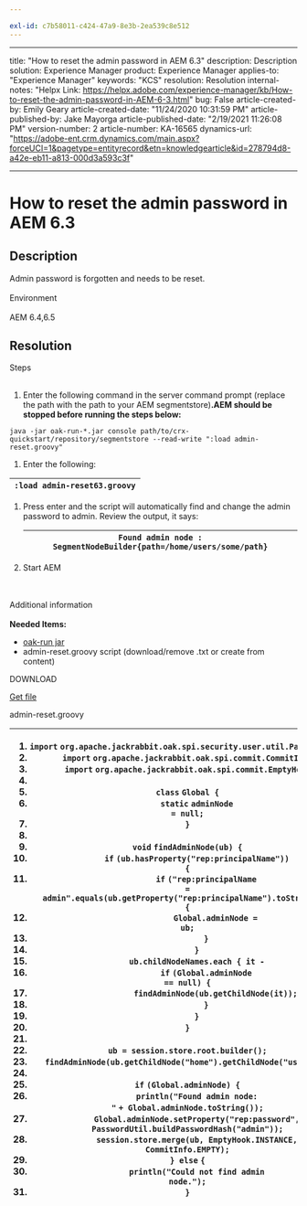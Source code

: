 ```yaml
---

exl-id: c7b58011-c424-47a9-8e3b-2ea539c8e512
---
```

---
title: "How to reset the admin password in AEM 6.3"
description: Description
solution: Experience Manager
product: Experience Manager
applies-to: "Experience Manager"
keywords: "KCS"
resolution: Resolution
internal-notes: "Helpx Link: https://helpx.adobe.com/experience-manager/kb/How-to-reset-the-admin-password-in-AEM-6-3.html"
bug: False
article-created-by: Emily Geary
article-created-date: "11/24/2020 10:31:59 PM"
article-published-by: Jake Mayorga
article-published-date: "2/19/2021 11:26:08 PM"
version-number: 2
article-number: KA-16565
dynamics-url: "https://adobe-ent.crm.dynamics.com/main.aspx?forceUCI=1&pagetype=entityrecord&etn=knowledgearticle&id=278794d8-a42e-eb11-a813-000d3a593c3f"

---
# How to reset the admin password in AEM 6.3

## Description


Admin password is forgotten and needs to be reset.
<br><br>Environment<br><br>
AEM 6.4,6.5


## Resolution

Steps<br><br>
1. Enter the following command in the server command prompt (replace the path with the path to your AEM segmentstore)<b>.AEM should be stopped before running the steps below:</b>

`java -jar oak-run-*.jar console path/to/crx-quickstart/repository/segmentstore --read-write ":load admin-reset.groovy"`
1. Enter the following:



| `:load admin-reset63.groovy` |
| --- |


1. Press enter and the script will automatically find and change the admin password to admin.
    Review the output, it says:


    | `Found admin node : SegmentNodeBuilder{path=/home/users/some/path}` |
    | --- |
2. Start AEM

<br><br>Additional information<br><br>
<b>Needed Items:</b>

- [oak-run jar](http://repo1.maven.org/maven2/org/apache/jackrabbit/oak-run/)
- admin-reset.groovy script (download/remove .txt or create from content)


DOWNLOAD

[Get file](https://helpx.adobe.com/content/dam/help/en/experience-manager/kb/How-to-reset-the-admin-password-in-AEM-6-3/_jcr_content/main-pars/download_section/download-1/admin-reset_groovy.txt "admin-reset.groovy.txt")

admin-reset.groovy


| <ol>   <li><code>import</code>&nbsp;<code>org.apache.jackrabbit.oak.spi.security.user.util.PasswordUtil</code></li>   <li><code>import</code>&nbsp;<code>org.apache.jackrabbit.oak.spi.commit.CommitInfo</code></li>   <li><code>import</code>&nbsp;<code>org.apache.jackrabbit.oak.spi.commit.EmptyHook</code></li>   <li>&nbsp;</li>   <li><code>class</code>&nbsp;<code>Global {</code></li>   <li><code>&nbsp;&nbsp;&nbsp;&nbsp;</code><code>static</code>&nbsp;<code>adminNode =&nbsp;</code><code>null</code><code>;</code></li>   <li><code>}</code></li>   <li>&nbsp;</li>   <li><code>void</code>&nbsp;<code>findAdminNode(ub) {</code></li>   <li><code>&nbsp;&nbsp;&nbsp;&nbsp;</code><code>if</code>&nbsp;<code>(ub.hasProperty(</code><code>"rep:principalName"</code><code>)) {</code></li>   <li><code>&nbsp;&nbsp;&nbsp;&nbsp;&nbsp;&nbsp;&nbsp;&nbsp;</code><code>if</code>&nbsp;<code>(</code><code>"rep:principalName = admin"</code><code>.equals(ub.getProperty(</code><code>"rep:principalName"</code><code>).toString())) {</code></li>   <li><code>&nbsp;&nbsp;&nbsp;&nbsp;&nbsp;&nbsp;&nbsp;&nbsp;&nbsp;&nbsp;&nbsp;&nbsp;</code><code>Global.adminNode = ub;</code></li>   <li><code>&nbsp;&nbsp;&nbsp;&nbsp;&nbsp;&nbsp;&nbsp;&nbsp;</code><code>}</code></li>   <li><code>&nbsp;&nbsp;&nbsp;&nbsp;</code><code>}</code></li>   <li><code>&nbsp;&nbsp;&nbsp;&nbsp;</code><code>ub.childNodeNames.each { it -</code></li>   <li><code>&nbsp;&nbsp;&nbsp;&nbsp;&nbsp;&nbsp;&nbsp;&nbsp;</code><code>if</code>&nbsp;<code>(Global.adminNode ==&nbsp;</code><code>null</code><code>) {</code></li>   <li><code>&nbsp;&nbsp;&nbsp;&nbsp;&nbsp;&nbsp;&nbsp;&nbsp;&nbsp;&nbsp;&nbsp;&nbsp;</code><code>findAdminNode(ub.getChildNode(it));</code></li>   <li><code>&nbsp;&nbsp;&nbsp;&nbsp;&nbsp;&nbsp;&nbsp;&nbsp;</code><code>}</code></li>   <li><code>&nbsp;&nbsp;&nbsp;&nbsp;</code><code>}</code></li>   <li><code>}</code></li>   <li>&nbsp;</li>   <li><code>ub = session.store.root.builder();</code></li>   <li><code>findAdminNode(ub.getChildNode(</code><code>"home"</code><code>).getChildNode(</code><code>"users"</code><code>));</code></li>   <li>&nbsp;</li>   <li><code>if</code>&nbsp;<code>(Global.adminNode) {</code></li>   <li><code>&nbsp;&nbsp;&nbsp;&nbsp;</code><code>println(</code><code>"Found admin node: "</code>&nbsp;<code>+ Global.adminNode.toString());</code></li>   <li><code>&nbsp;&nbsp;&nbsp;&nbsp;</code><code>Global.adminNode.setProperty(</code><code>"rep:password"</code><code>, PasswordUtil.buildPasswordHash(</code><code>"admin"</code><code>));</code></li>   <li><code>&nbsp;&nbsp;&nbsp;&nbsp;</code><code>session.store.merge(ub, EmptyHook.INSTANCE, CommitInfo.EMPTY);</code></li>   <li><code>}&nbsp;</code><code>else</code>&nbsp;<code>{</code></li>   <li><code>&nbsp;&nbsp;&nbsp;&nbsp;</code><code>println(</code><code>"Could not find admin node."</code><code>);</code></li>   <li><code>}</code></li>  </ol> |
| --- |

